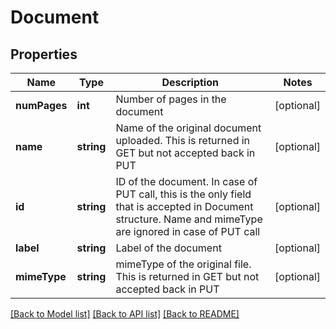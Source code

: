 # Document

## Properties
Name | Type | Description | Notes
------------ | ------------- | ------------- | -------------
**numPages** | **int** | Number of pages in the document | [optional] 
**name** | **string** | Name of the original document uploaded. This is returned in GET but not accepted back in PUT | [optional] 
**id** | **string** | ID of the document. In case of PUT call, this is the only field that is accepted in Document structure. Name and mimeType are ignored in case of PUT call | [optional] 
**label** | **string** | Label of the document | [optional] 
**mimeType** | **string** | mimeType of the original file. This is returned in GET but not accepted back in PUT | [optional] 

[[Back to Model list]](../README.md#documentation-for-models) [[Back to API list]](../README.md#documentation-for-api-endpoints) [[Back to README]](../README.md)


